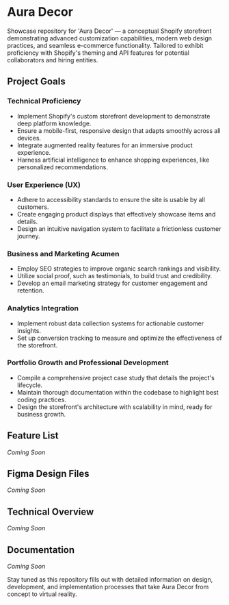 # Aura Decor

Showcase repository for 'Aura Decor' — a conceptual Shopify storefront demonstrating advanced customization capabilities, modern web design practices, and seamless e-commerce functionality. Tailored to exhibit proficiency with Shopify's theming and API features for potential collaborators and hiring entities.

## Project Goals

### Technical Proficiency
- Implement Shopify's custom storefront development to demonstrate deep platform knowledge.
- Ensure a mobile-first, responsive design that adapts smoothly across all devices.
- Integrate augmented reality features for an immersive product experience.
- Harness artificial intelligence to enhance shopping experiences, like personalized recommendations.

### User Experience (UX)
- Adhere to accessibility standards to ensure the site is usable by all customers.
- Create engaging product displays that effectively showcase items and details.
- Design an intuitive navigation system to facilitate a frictionless customer journey.

### Business and Marketing Acumen
- Employ SEO strategies to improve organic search rankings and visibility.
- Utilize social proof, such as testimonials, to build trust and credibility.
- Develop an email marketing strategy for customer engagement and retention.

### Analytics Integration
- Implement robust data collection systems for actionable customer insights.
- Set up conversion tracking to measure and optimize the effectiveness of the storefront.

### Portfolio Growth and Professional Development
- Compile a comprehensive project case study that details the project's lifecycle.
- Maintain thorough documentation within the codebase to highlight best coding practices.
- Design the storefront's architecture with scalability in mind, ready for business growth.

## Feature List
_Coming Soon_

## Figma Design Files
_Coming Soon_

## Technical Overview
_Coming Soon_

## Documentation
_Coming Soon_

Stay tuned as this repository fills out with detailed information on design, development, and implementation processes that take Aura Decor from concept to virtual reality.

